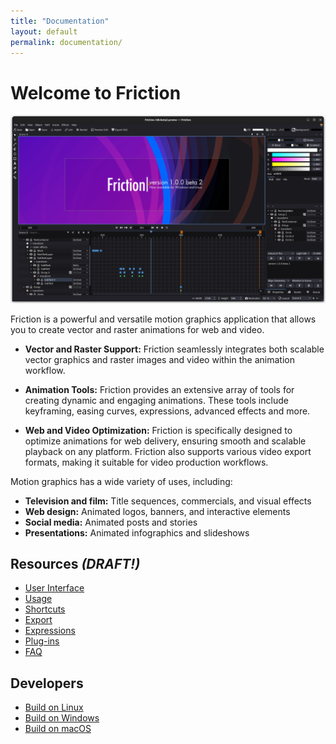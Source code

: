 ```yaml
---
title: "Documentation"
layout: default
permalink: documentation/
---
```


# Welcome to Friction

![Default interface](/assets/screenshots/100/friction-100b2-screenshot.png)

Friction is a powerful and versatile motion graphics application that allows you to create vector and raster animations for web and video.

* **Vector and Raster Support:** Friction seamlessly integrates both scalable vector graphics and raster images and video within the animation workflow.

* **Animation Tools:** Friction provides an extensive array of tools for creating dynamic and engaging animations. These tools include keyframing, easing curves, expressions, advanced effects and more.

* **Web and Video Optimization:** Friction is specifically designed to optimize animations for web delivery, ensuring smooth and scalable playback on any platform. Friction also supports various video export formats, making it suitable for video production workflows.

Motion graphics has a wide variety of uses, including:

* **Television and film:** Title sequences, commercials, and visual effects
* **Web design:** Animated logos, banners, and interactive elements
* **Social media:** Animated posts and stories
* **Presentations:** Animated infographics and slideshows

## Resources *(DRAFT!)*

* [User Interface](userinterface.html)
* [Usage](usage.html)
* [Shortcuts](shortcuts.html)
* [Export](export.html)
* [Expressions](expressions.html)
* [Plug-ins](plugins.html)
* [FAQ](faq.html)

## Developers

* [Build on Linux](source-linux.html)
* [Build on Windows](source-windows.html)
* [Build on macOS](source-macos.html)
